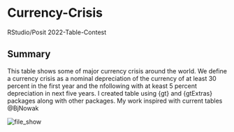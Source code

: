 # Currency-Crisis
RStudio/Posit 2022-Table-Contest

## Summary
This table shows some of major currency crisis around the world. We define a currency crisis as a nominal depreciation of the currency of at least 30 percent in the first year and the nfollowing with at keast 5 percent depreciation in next five years. I created table using {gt} and {gtExtras} packages along with other packages. My work inspired with current tables @BjNowak



![file_show](https://user-images.githubusercontent.com/46971211/200676921-39e410ae-203a-41fc-b878-a05b2ea421a0.png)
